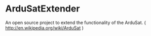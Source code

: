ArduSatExtender
===============

An open source project to extend the functionality of the ArduSat. ( http://en.wikipedia.org/wiki/ArduSat )